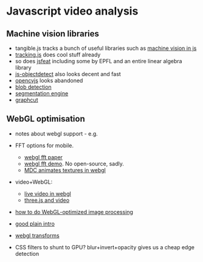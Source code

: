 # Javascript video analysis

## Machine vision libraries

* tangible.js tracks a bunch of useful libraries such as [machine vision in js](http://tangiblejs.com/libraries/computer-vision)
* [tracking.js](http://trackingjs.com/) does cool stuff already
* so does [jsfeat](https://inspirit.github.io/jsfeat/) including some by EPFL and an entire linear algebra library
* [js-objectdetect](https://github.com/mtschirs/js-objectdetect/) also looks decent and fast
* [opencvjs](https://github.com/blittle/opencvjs) looks abandoned
* [blob detection](http://blog.acipo.com/blob-detection-js/)
* [segmentation engine](http://vision.akshaybhat.com/)
* [graphcut](http://www.jscuts.com/graphcuts/)

## WebGL optimisation

* notes about webgl support - e.g.
* FFT options for mobile.

    * [webgl fft paper](http://www.wuhao.co/uploads/2/6/0/1/26012804/paper_final.pdf)
    * [webgl fft demo](https://github.com/wuhao1117/WebGL-Ocean-FFT). No open-source, sadly.
    * [MDC animates textures in webgl ](https://developer.mozilla.org/en-US/docs/Web/WebGL/Animating_textures_in_WebGL)

* video+WebGL:

    * [live video in webgl](http://learningthreejs.com/blog/2012/02/07/live-video-in-webgl/)
    * [three.js and video](http://threejs.org/examples/#canvas_materials_video)

* [how to do WebGL-optimized image processing](http://learningwebgl.com/blog/?p=1786)
* [good plain intro](http://www.html5rocks.com/en/tutorials/webgl/webgl_fundamentals/)
* [webgl transforms](http://games.greggman.com/game/webgl-2d-matrices/)

* CSS filters to shunt to GPU? blur+invert+opacity gives us a cheap edge detection